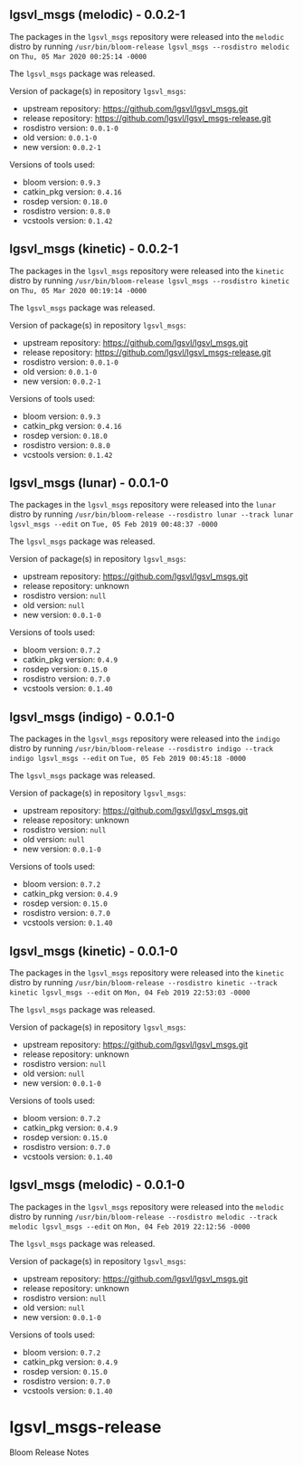 ## lgsvl_msgs (melodic) - 0.0.2-1

The packages in the `lgsvl_msgs` repository were released into the `melodic` distro by running `/usr/bin/bloom-release lgsvl_msgs --rosdistro melodic` on `Thu, 05 Mar 2020 00:25:14 -0000`

The `lgsvl_msgs` package was released.

Version of package(s) in repository `lgsvl_msgs`:

- upstream repository: https://github.com/lgsvl/lgsvl_msgs.git
- release repository: https://github.com/lgsvl/lgsvl_msgs-release.git
- rosdistro version: `0.0.1-0`
- old version: `0.0.1-0`
- new version: `0.0.2-1`

Versions of tools used:

- bloom version: `0.9.3`
- catkin_pkg version: `0.4.16`
- rosdep version: `0.18.0`
- rosdistro version: `0.8.0`
- vcstools version: `0.1.42`


## lgsvl_msgs (kinetic) - 0.0.2-1

The packages in the `lgsvl_msgs` repository were released into the `kinetic` distro by running `/usr/bin/bloom-release lgsvl_msgs --rosdistro kinetic` on `Thu, 05 Mar 2020 00:19:14 -0000`

The `lgsvl_msgs` package was released.

Version of package(s) in repository `lgsvl_msgs`:

- upstream repository: https://github.com/lgsvl/lgsvl_msgs.git
- release repository: https://github.com/lgsvl/lgsvl_msgs-release.git
- rosdistro version: `0.0.1-0`
- old version: `0.0.1-0`
- new version: `0.0.2-1`

Versions of tools used:

- bloom version: `0.9.3`
- catkin_pkg version: `0.4.16`
- rosdep version: `0.18.0`
- rosdistro version: `0.8.0`
- vcstools version: `0.1.42`


## lgsvl_msgs (lunar) - 0.0.1-0

The packages in the `lgsvl_msgs` repository were released into the `lunar` distro by running `/usr/bin/bloom-release --rosdistro lunar --track lunar lgsvl_msgs --edit` on `Tue, 05 Feb 2019 00:48:37 -0000`

The `lgsvl_msgs` package was released.

Version of package(s) in repository `lgsvl_msgs`:

- upstream repository: https://github.com/lgsvl/lgsvl_msgs.git
- release repository: unknown
- rosdistro version: `null`
- old version: `null`
- new version: `0.0.1-0`

Versions of tools used:

- bloom version: `0.7.2`
- catkin_pkg version: `0.4.9`
- rosdep version: `0.15.0`
- rosdistro version: `0.7.0`
- vcstools version: `0.1.40`


## lgsvl_msgs (indigo) - 0.0.1-0

The packages in the `lgsvl_msgs` repository were released into the `indigo` distro by running `/usr/bin/bloom-release --rosdistro indigo --track indigo lgsvl_msgs --edit` on `Tue, 05 Feb 2019 00:45:18 -0000`

The `lgsvl_msgs` package was released.

Version of package(s) in repository `lgsvl_msgs`:

- upstream repository: https://github.com/lgsvl/lgsvl_msgs.git
- release repository: unknown
- rosdistro version: `null`
- old version: `null`
- new version: `0.0.1-0`

Versions of tools used:

- bloom version: `0.7.2`
- catkin_pkg version: `0.4.9`
- rosdep version: `0.15.0`
- rosdistro version: `0.7.0`
- vcstools version: `0.1.40`


## lgsvl_msgs (kinetic) - 0.0.1-0

The packages in the `lgsvl_msgs` repository were released into the `kinetic` distro by running `/usr/bin/bloom-release --rosdistro kinetic --track kinetic lgsvl_msgs --edit` on `Mon, 04 Feb 2019 22:53:03 -0000`

The `lgsvl_msgs` package was released.

Version of package(s) in repository `lgsvl_msgs`:

- upstream repository: https://github.com/lgsvl/lgsvl_msgs.git
- release repository: unknown
- rosdistro version: `null`
- old version: `null`
- new version: `0.0.1-0`

Versions of tools used:

- bloom version: `0.7.2`
- catkin_pkg version: `0.4.9`
- rosdep version: `0.15.0`
- rosdistro version: `0.7.0`
- vcstools version: `0.1.40`


## lgsvl_msgs (melodic) - 0.0.1-0

The packages in the `lgsvl_msgs` repository were released into the `melodic` distro by running `/usr/bin/bloom-release --rosdistro melodic --track melodic lgsvl_msgs --edit` on `Mon, 04 Feb 2019 22:12:56 -0000`

The `lgsvl_msgs` package was released.

Version of package(s) in repository `lgsvl_msgs`:

- upstream repository: https://github.com/lgsvl/lgsvl_msgs.git
- release repository: unknown
- rosdistro version: `null`
- old version: `null`
- new version: `0.0.1-0`

Versions of tools used:

- bloom version: `0.7.2`
- catkin_pkg version: `0.4.9`
- rosdep version: `0.15.0`
- rosdistro version: `0.7.0`
- vcstools version: `0.1.40`


# lgsvl_msgs-release
Bloom Release Notes
